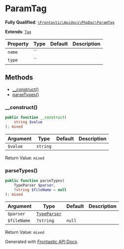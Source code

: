#  ParamTag

**Fully Qualified**: [`\Frontastic\Apidocs\PhpDoc\ParamTag`](../../../src/php/PhpDoc/ParamTag.php)

**Extends**: [`Tag`](../Tag.md)

Property|Type|Default|Description
--------|----|-------|-----------
`name`|``||
`type`|``||

## Methods

* [__construct()](#__construct)
* [parseTypes()](#parsetypes)

### __construct()

```php
public function __construct(
    string $value
): mixed
```

Argument|Type|Default|Description
--------|----|-------|-----------
`$value`|`string`||

Return Value: `mixed`

### parseTypes()

```php
public function parseTypes(
    TypeParser $parser,
    ?string $fileName = null
): mixed
```

Argument|Type|Default|Description
--------|----|-------|-----------
`$parser`|[`TypeParser`](../TypeParser.md)||
`$fileName`|`?string`|`null`|

Return Value: `mixed`

Generated with [Frontastic API Docs](https://github.com/FrontasticGmbH/apidocs).
